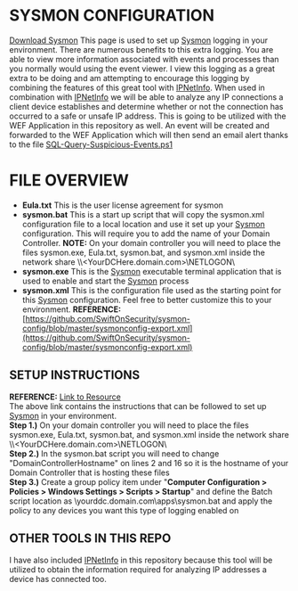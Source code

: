 # SYSMON CONFIGURATION
[Download Sysmon](https://download.sysinternals.com/files/Sysmon.zip)
This page is used to set up [Sysmon](https://docs.microsoft.com/en-us/sysinternals/downloads/sysmon) logging in your environment. There are numerous benefits to this extra logging. You are able to view more information associated with events and processes than you normally would using the event viewer. I view this logging as a great extra to be doing and am attempting to encourage this logging by combining the features of this great tool with [IPNetInfo](https://www.nirsoft.net/utils/ipnetinfo.html). When used in combination with [IPNetInfo](https://www.nirsoft.net/utils/ipnetinfo.html) we will be able to analyze any IP connections a client device establishes and determine whether or not the connection has occurred to a safe or unsafe IP address. This is going to be utilized with the WEF Application in this repository as well. An event will be created and forwarded to the WEF Application which will then send an email alert thanks to the file [SQL-Query-Suspicious-Events.ps1](https://github.com/tobor88/BTPS-SecPack/blob/master/WEF%20Application/SQL-Query-Suspicous-Events.ps1)

# FILE OVERVIEW
- __Eula.txt__ This is the user license agreement for sysmon
- __sysmon.bat__ This is a start up script that will copy the sysmon.xml configuration file to a local location and use it set up your [Sysmon](https://docs.microsoft.com/en-us/sysinternals/downloads/sysmon) configuration. This will require you to add the name of your Domain Controller. __NOTE:__ On your domain controller you will need to place the files sysmon.exe, Eula.txt, sysmon.bat, and sysmon.xml inside the network share \\\\<YourDCHere.domain.com>\\NETLOGON\\
- __sysmon.exe__ This is the [Sysmon](https://docs.microsoft.com/en-us/sysinternals/downloads/sysmon) executable terminal application that is used to enable and start the [Sysmon](https://docs.microsoft.com/en-us/sysinternals/downloads/sysmon) process
- __sysmon.xml__ This is the configuration file used as the starting point for this [Sysmon](https://docs.microsoft.com/en-us/sysinternals/downloads/sysmon) configuration. Feel free to better customize this to your environment.
__REFERENCE:__ [https://github.com/SwiftOnSecurity/sysmon-config/blob/master/sysmonconfig-export.xml](https://github.com/SwiftOnSecurity/sysmon-config/blob/master/sysmonconfig-export.xml)

## SETUP INSTRUCTIONS
__REFERENCE:__ [Link to Resource](https://www.syspanda.com/index.php/2017/02/28/deploying-sysmon-through-gpo/#:~:text=Launch%20your%20group%20policy%20utility%20and%20perform%20the,here%20Provide%20a%20name%20%28Sysmon%20Deployment%29%2C%20hit%20OK) <br>
The above link contains the instructions that can be followed to set up [Sysmon](https://docs.microsoft.com/en-us/sysinternals/downloads/sysmon) in your environment.
<br> __Step 1.)__ On your domain controller you will need to place the files sysmon.exe, Eula.txt, sysmon.bat, and sysmon.xml inside the network share \\\\<YourDCHere.domain.com>\\NETLOGON\\
<br> __Step 2.)__ In the sysmon.bat script you will need to change "DomainControllerHostname" on lines 2 and 16 so it is the hostname of your Domain Controller that is hosting these files
<br> __Step 3.)__ Create a group policy item under "__Computer Configuration > Policies > Windows Settings > Scripts > Startup__" and define the Batch script location as \\yourddc.domain.com\apps\sysmon.bat and apply the policy to any devices you want this type of logging enabled on

## OTHER TOOLS IN THIS REPO
I have also included [IPNetInfo](https://www.nirsoft.net/utils/ipnetinfo.html) in this repository because this tool will be utilized to obtain the information required for analyzing IP addresses a device has connected too.
